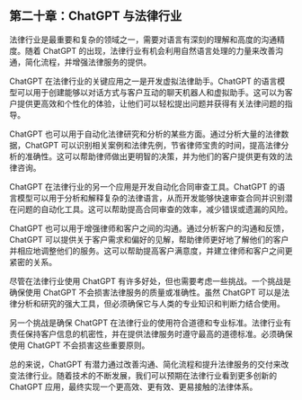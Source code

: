 ## 第二十章：ChatGPT 与法律行业

法律行业是最重要和复杂的领域之一，需要对语言有深刻的理解和高度的沟通精度。随着 ChatGPT 的出现，法律行业有机会利用自然语言处理的力量来改善沟通，简化流程，并增强法律服务的提供。

ChatGPT 在法律行业的关键应用之一是开发虚拟法律助手。ChatGPT 的语言模型可以用于创建能够以对话方式与客户互动的聊天机器人和虚拟助手。这可以为客户提供更高效和个性化的体验，让他们可以轻松提出问题并获得有关法律问题的指导。

ChatGPT 也可以用于自动化法律研究和分析的某些方面。通过分析大量的法律数据，ChatGPT 可以识别相关案例和法律先例，节省律师宝贵的时间，提高法律分析的准确性。这可以帮助律师做出更明智的决策，并为他们的客户提供更有效的法律咨询。

ChatGPT 在法律行业的另一个应用是开发自动化合同审查工具。ChatGPT 的语言模型可以用于分析和解释复杂的法律语言，从而开发能够快速审查合同并识别潜在问题的自动化工具。这可以帮助提高合同审查的效率，减少错误或遗漏的风险。

ChatGPT 也可以用于增强律师和客户之间的沟通。通过分析客户的沟通和反馈，ChatGPT 可以提供关于客户需求和偏好的见解，帮助律师更好地了解他们的客户并相应地调整他们的服务。这可以帮助提高客户满意度，并建立律师和客户之间更紧密的关系。

尽管在法律行业使用 ChatGPT 有许多好处，但也需要考虑一些挑战。一个挑战是确保使用 ChatGPT 不会损害法律服务的质量或准确性。虽然 ChatGPT 可以是法律分析和研究的强大工具，但必须确保它与人类的专业知识和判断力结合使用。

另一个挑战是确保 ChatGPT 在法律行业的使用符合道德和专业标准。法律行业有责任保持客户信息的机密性，并在提供法律服务时遵守最高的道德标准。必须确保使用 ChatGPT 不会损害这些重要原则。

总的来说，ChatGPT 有潜力通过改善沟通、简化流程和提升法律服务的交付来改变法律行业。随着技术的不断发展，我们可以预期在法律行业看到更多创新的 ChatGPT 应用，最终实现一个更高效、更有效、更易接触的法律体系。
